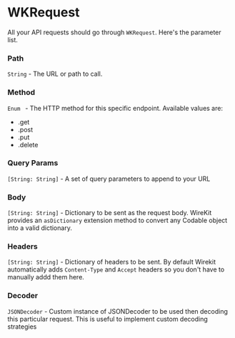#  WKRequest

All your API requests should go through `WKRequest`.  Here's the parameter list. 

### Path
`String` - The URL or path to call.  

### Method
`Enum ` - The HTTP method for this specific endpoint.  Available values are:

* .get
* .post
* .put
* .delete

### Query Params
`[String: String]` - A set of query parameters to append to your URL


### Body
`[String: String]` - Dictionary to be sent as the request body.  WireKit provides an `asDictionary` extension method to convert any Codable object into a valid dictionary.

### Headers
`[String: String]` - Dictionary of headers to be sent.  By default Wirekit automatically adds `Content-Type` and `Accept` headers so you don't have to manually addd them here.

### Decoder
`JSONDecoder` - Custom instance of JSONDecoder to be used then decoding this particular request.  This is useful to implement custom decoding strategies